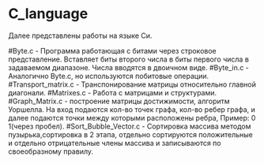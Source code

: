 # C_language
Далее представлены работы на языке Си.

#Byte.c - Программа работающая с битами через строковое представление. Вставляет биты второго числа в биты первого числа в задаваемом диапазоне. Числа вводятся в двоичном виде.
#Byte_in.c - Аналогично Byte.c, но используются побитовые операции.
#Transport_matrix.c - Транспонирование матрицы относительно главной диагонали.
#Matrixes.c - Работа с матрицами и структурами.
#Graph_Matrix.c - построение матрицы достижимости, алгоритм Уоршелла. На вход подаются кол-во точек графа, кол-во ребер графа, и далее подаются точки между которыми расположены ребра, Пример: 0 1(через пробел).
#Sort_Bubble_Vector.c - Сортировка массива методом пузырька,сортировка в 2 этапа, отдельно сортируются положительные и отдельно отрицательные члены массива и записываются по своеобразному правилу.
